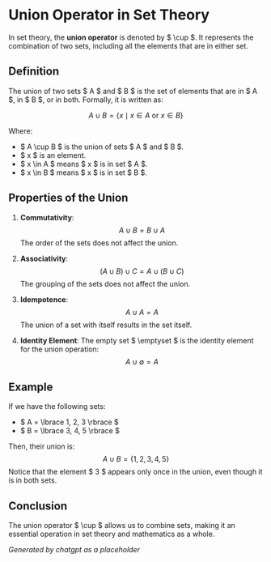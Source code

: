 # Union Operator in Set Theory

In set theory, the **union operator** is denoted by $ \cup $. It represents the combination of two sets, including all the elements that are in either set.

## Definition

The union of two sets $ A $ and $ B $ is the set of elements that are in $ A $, in $ B $, or in both. Formally, it is written as:

$$
A \cup B = \lbrace x \mid x \in A \text{ or } x \in B \rbrace
$$

Where:
- $ A \cup B $ is the union of sets $ A $ and $ B $.
- $ x $ is an element.
- $ x \in A $ means $ x $ is in set $ A $.
- $ x \in B $ means $ x $ is in set $ B $.

## Properties of the Union

1. **Commutativity**: 
   $$
   A \cup B = B \cup A
   $$
   The order of the sets does not affect the union.

2. **Associativity**:
   $$
   (A \cup B) \cup C = A \cup (B \cup C)
   $$
   The grouping of the sets does not affect the union.

3. **Idempotence**:
   $$
   A \cup A = A
   $$
   The union of a set with itself results in the set itself.

4. **Identity Element**: 
   The empty set $ \emptyset $ is the identity element for the union operation:
   $$
   A \cup \emptyset = A
   $$

## Example

If we have the following sets:
- $ A = \lbrace 1, 2, 3 \rbrace $
- $ B = \lbrace 3, 4, 5 \rbrace $

Then, their union is:
$$
A \cup B = \lbrace 1, 2, 3, 4, 5 \rbrace
$$
Notice that the element $ 3 $ appears only once in the union, even though it is in both sets.

## Conclusion

The union operator $ \cup $ allows us to combine sets, making it an essential operation in set theory and mathematics as a whole.


*Generated by chatgpt as a placeholder*